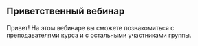 ## Приветственный вебинар

Привет! На этом вебинаре вы сможете познакомиться с преподавателями курса и с остальными участниками группы. 